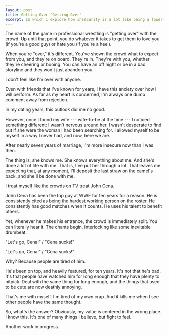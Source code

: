 ```yaml
---
layout: post
title: Getting Over "Getting Over"
excerpt: In which I explore how insecurity is a lot like being a lower-card pro wrestler.
---
```

 
The name of the game in professional wrestling is "getting over" with the crowd. Up until that point, you do whatever it takes to get them to love you (if you're a good guy) or hate you (if you're a heel).

When you're "over," it's different. You've shown the crowd what to expect from you, and they're on board. They're in. They're with you, whether they're cheering or booing. You can have an off night or be in a bad storyline and they won't just abandon you.

I don't feel like I'm over with anyone.

Even with friends that I've known for years, I have this anxiety over how I will perform. As far as my heart is concerned, I'm always one dumb comment away from rejection.

In my dating years, this outlook did me no good.

However, once I found my wife --- wife-to-be at the time --- I noticed something different: I wasn't nervous around her. I wasn't desperate to find out if she were the woman I had been searching for. I allowed myself to be myself in a way I never had, and now, here we are.

After nearly seven years of marriage, I'm more insecure now than I was then.

The thing is, she knows me. She knows everything about me. And she's done a lot of life with me. That is, I've put her through a lot. That leaves me expecting that, at any moment, I'll deposit the last straw on the camel's back, and she'll be done with me.

I treat myself like the crowds on TV treat John Cena.

John Cena has been the top guy at WWE for ten years for a reason. He is consistently cited as being the hardest working person on the roster. He consistently has good matches when it counts. He uses his talent to benefit others.

Yet, whenever he makes his entrance, the crowd is immediately split. You can literally hear it. The chants begin, interlocking like some inevitable drumbeat:

"Let's go, Cena!" / "Cena sucks!"

"Let's go, Cena!" / "Cena sucks!"

Why? Because people are tired of him.

He's been on top, and heavily featured, for ten years. It's not that he's bad. It's that people have watched him for long enough that they have plenty to nitpick. Deal with the same thing for long enough, and the things that used to be cute are now deathly annoying.

That's me with myself. I'm tired of my own crap. And it kills me when I see other people have the same thought.

So, what's the answer? Obviously, my value is centered in the wrong place. I know this. It's one of many things I believe, but fight to feel.

Another work in progress.
